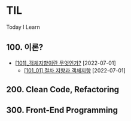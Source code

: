 # TIL
Today I Learn

## 100. 이론?
- [[101]_객체지향이란 무엇인가?](https://github.com/JuniorMSG/TIL/tree/main/100_%20%EC%9D%B4%EB%A1%A0/%5B101%5D_%EA%B0%9D%EC%B2%B4%20%EC%A7%80%ED%96%A5%20%ED%94%84%EB%A1%9C%EA%B7%B8%EB%9E%98%EB%B0%8D%20(OOP)%EB%9E%80%20%EB%AC%B4%EC%97%87%EC%9D%B8%EA%B0%80)  [2022-07-01] 
  - [[101_01] 절차 지향과 객체지향](https://github.com/JuniorMSG/TIL/blob/main/100_%20%EC%9D%B4%EB%A1%A0/%5B101%5D_%EA%B0%9D%EC%B2%B4%20%EC%A7%80%ED%96%A5%20%ED%94%84%EB%A1%9C%EA%B7%B8%EB%9E%98%EB%B0%8D%20(OOP)%EB%9E%80%20%EB%AC%B4%EC%97%87%EC%9D%B8%EA%B0%80/%5B101_01%5D_%EC%A0%88%EC%B0%A8%20%EC%A7%80%ED%96%A5%EA%B3%BC%20%EA%B0%9D%EC%B2%B4%EC%A7%80%ED%96%A5.md)  [2022-07-01] 


## 200. Clean Code, Refactoring 

## 300. Front-End Programming 
